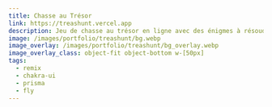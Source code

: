 ```yaml
---
title: Chasse au Trésor
link: https://treashunt.vercel.app
description: Jeu de chasse au trésor en ligne avec des énigmes à résoudre
image: /images/portfolio/treashunt/bg.webp
image_overlay: /images/portfolio/treashunt/bg_overlay.webp
image_overlay_class: object-fit object-bottom w-[50px]
tags:
  - remix
  - chakra-ui
  - prisma
  - fly
---
```

